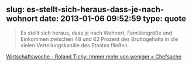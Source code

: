 slug: es-stellt-sich-heraus-dass-je-nach-wohnort
date: 2013-01-06 09:52:59
type: quote
---

> Es stellt sich heraus, dass je nach Wohnort, Familiengröße und Einkommen zwischen 48 und 62 Prozent des Bruttogehalts in die vielen Verteilungskanäle des Staates fließen.

[Wirtschaftswoche - Roland Tichy: Immer mehr von weniger « Chefsache](http://blog.wiwo.de/chefsache/2013/01/05/immer-mehr-von-weniger/)
